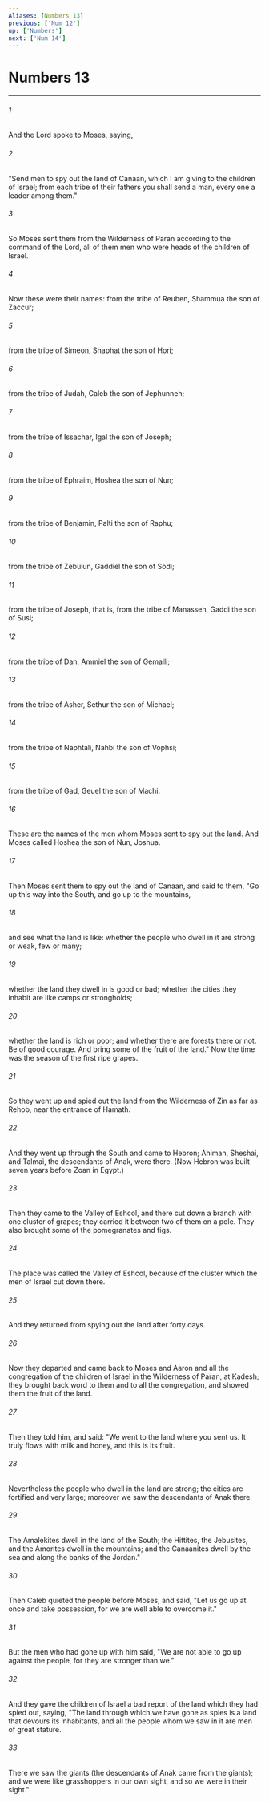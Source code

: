 ```yaml
---
Aliases: [Numbers 13]
previous: ['Num 12']
up: ['Numbers']
next: ['Num 14']
---
```

# Numbers 13

***


###### 1 
And the Lord spoke to Moses, saying, 

###### 2 
"Send men to spy out the land of Canaan, which I am giving to the children of Israel; from each tribe of their fathers you shall send a man, every one a leader among them." 

###### 3 
So Moses sent them from the Wilderness of Paran according to the command of the Lord, all of them men who were heads of the children of Israel. 

###### 4 
Now these were their names: from the tribe of Reuben, Shammua the son of Zaccur; 

###### 5 
from the tribe of Simeon, Shaphat the son of Hori; 

###### 6 
from the tribe of Judah, Caleb the son of Jephunneh; 

###### 7 
from the tribe of Issachar, Igal the son of Joseph; 

###### 8 
from the tribe of Ephraim, Hoshea the son of Nun; 

###### 9 
from the tribe of Benjamin, Palti the son of Raphu; 

###### 10 
from the tribe of Zebulun, Gaddiel the son of Sodi; 

###### 11 
from the tribe of Joseph, that is, from the tribe of Manasseh, Gaddi the son of Susi; 

###### 12 
from the tribe of Dan, Ammiel the son of Gemalli; 

###### 13 
from the tribe of Asher, Sethur the son of Michael; 

###### 14 
from the tribe of Naphtali, Nahbi the son of Vophsi; 

###### 15 
from the tribe of Gad, Geuel the son of Machi. 

###### 16 
These are the names of the men whom Moses sent to spy out the land. And Moses called Hoshea the son of Nun, Joshua. 

###### 17 
Then Moses sent them to spy out the land of Canaan, and said to them, "Go up this way into the South, and go up to the mountains, 

###### 18 
and see what the land is like: whether the people who dwell in it are strong or weak, few or many; 

###### 19 
whether the land they dwell in is good or bad; whether the cities they inhabit are like camps or strongholds; 

###### 20 
whether the land is rich or poor; and whether there are forests there or not. Be of good courage. And bring some of the fruit of the land." Now the time was the season of the first ripe grapes. 

###### 21 
So they went up and spied out the land from the Wilderness of Zin as far as Rehob, near the entrance of Hamath. 

###### 22 
And they went up through the South and came to Hebron; Ahiman, Sheshai, and Talmai, the descendants of Anak, were there. (Now Hebron was built seven years before Zoan in Egypt.) 

###### 23 
Then they came to the Valley of Eshcol, and there cut down a branch with one cluster of grapes; they carried it between two of them on a pole. They also brought some of the pomegranates and figs. 

###### 24 
The place was called the Valley of Eshcol, because of the cluster which the men of Israel cut down there. 

###### 25 
And they returned from spying out the land after forty days. 

###### 26 
Now they departed and came back to Moses and Aaron and all the congregation of the children of Israel in the Wilderness of Paran, at Kadesh; they brought back word to them and to all the congregation, and showed them the fruit of the land. 

###### 27 
Then they told him, and said: "We went to the land where you sent us. It truly flows with milk and honey, and this is its fruit. 

###### 28 
Nevertheless the people who dwell in the land are strong; the cities are fortified and very large; moreover we saw the descendants of Anak there. 

###### 29 
The Amalekites dwell in the land of the South; the Hittites, the Jebusites, and the Amorites dwell in the mountains; and the Canaanites dwell by the sea and along the banks of the Jordan." 

###### 30 
Then Caleb quieted the people before Moses, and said, "Let us go up at once and take possession, for we are well able to overcome it." 

###### 31 
But the men who had gone up with him said, "We are not able to go up against the people, for they are stronger than we." 

###### 32 
And they gave the children of Israel a bad report of the land which they had spied out, saying, "The land through which we have gone as spies is a land that devours its inhabitants, and all the people whom we saw in it are men of great stature. 

###### 33 
There we saw the giants (the descendants of Anak came from the giants); and we were like grasshoppers in our own sight, and so we were in their sight."
